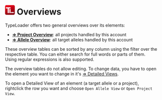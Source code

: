 # ![Icon](images/TypeLoader_32.png) Overviews 

TypeLoader offers two general overviews over its elements:

  * **[=> Project Overview](overview_project.md)**: all projects handled by this account
  * **[=> Allele Overview](overview_alleles.md)**: all target alleles handled by this account

These overview tables can be sorted by any column using the filter over the respective table. You can either search for full words or parts of them. Using regular expressions is also supported.

The overview tables do not allow editing. To change data, you have to open the element you want to change in it's [=> Detailed Views](detailed_views.md).

To open a Detailed View of an element (a target allele or a project), rightclick the row you want and choose ``Open Allele View`` or ``Open Project View``.
